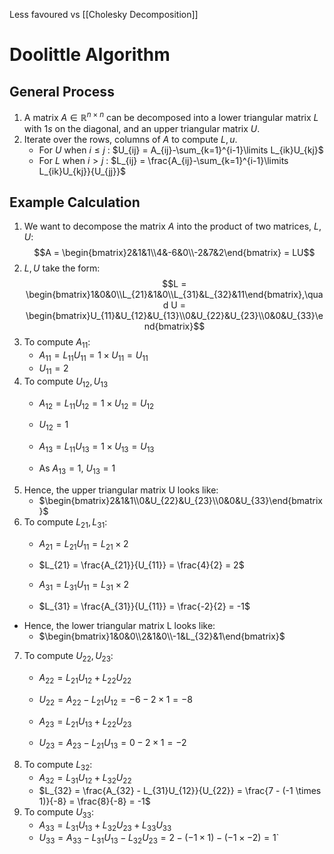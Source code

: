 Less favoured vs [[Cholesky Decomposition]]

# Doolittle Algorithm
## General Process
1. A matrix $A \in \mathbb{R}^{n \times n}$ can be decomposed into a lower triangular matrix $L$ with $1s$ on the diagonal, and an upper triangular matrix $U$.
2. Iterate over the rows, columns of $A$ to compute $L,u$.
	* For $U$ when $i \leq j$ : $U_{ij} = A_{ij}-\sum_{k=1}^{i-1}\limits L_{ik}U_{kj}$
	* For $L$ when $i > j$ : $L_{ij} = \frac{A_{ij}-\sum_{k=1}^{i-1}\limits L_{ik}U_{kj}}{U_{jj}}$
## Example Calculation
1. We want to decompose the matrix $A$ into the product of two matrices, $L, U$:
$$A = \begin{bmatrix}2&1&1\\4&-6&0\\-2&7&2\end{bmatrix} = LU$$
2. $L,U$ take the form:
$$L = \begin{bmatrix}1&0&0\\L_{21}&1&0\\L_{31}&L_{32}&11\end{bmatrix},\quad U = \begin{bmatrix}U_{11}&U_{12}&U_{13}\\0&U_{22}&U_{23}\\0&0&U_{33}\end{bmatrix}$$
3. To compute $A_{11}$: 
	* $A_{11} = L_{11}U_{11}=1 \times U_{11} = U_{11}$
	* $U_{11} = 2$
4. To compute $U_{12}, U_{13}$
	* $A_{12} = L_{11}U_{12} = 1 \times U_{12}= U_{12}$
	* $U_{12} = 1$

	* $A_{13}= L_{11}U_{13}=1 \times U_{13}= U_{13}$
	* As $A_{13}= 1$, $U_{13} = 1$
5. Hence, the upper triangular matrix U looks like:
	* $\begin{bmatrix}2&1&1\\0&U_{22}&U_{23}\\0&0&U_{33}\end{bmatrix}$
6. To compute $L_{21}, L_{31}$: 
	* $A_{21} = L_{21}U_{11} = L_{21} \times 2$
	* $L_{21} = \frac{A_{21}}{U_{11}} = \frac{4}{2} = 2$ 

	* $A_{31} = L_{31}U_{11} = L_{31} \times 2$
	* $L_{31} = \frac{A_{31}}{U_{11}} = \frac{-2}{2} = -1$
* Hence, the lower triangular matrix L looks like:
	* $\begin{bmatrix}1&0&0\\2&1&0\\-1&L_{32}&1\end{bmatrix}$
7. To compute $U_{22}, U_{23}$:
	* $A_{22} = L_{21}U_{12} + L_{22}U_{22}$
	* $U_{22} = A_{22} - L_{21}U_{12} = -6 - 2 \times 1 = -8$

	* $A_{23} = L_{21}U_{13} + L_{22}U_{23}$
	* $U_{23} = A_{23} - L_{21}U_{13} = 0 - 2 \times 1 = -2$
8. To compute $L_{32}$:
	* $A_{32} = L_{31}U_{12} + L_{32}U_{22}$
	* $L_{32} = \frac{A_{32} - L_{31}U_{12}}{U_{22}} = \frac{7 - (-1 \times 1)}{-8} = \frac{8}{-8} = -1$
9. To compute $U_{33}$:    
	* $A_{33} = L_{31}U_{13} + L_{32}U_{23} + L_{33}U_{33}$
	* $U_{33} = A_{33} - L_{31}U_{13} - L_{32}U_{23} = 2 - (-1 \times 1) - (-1 \times -2) = 1$`
